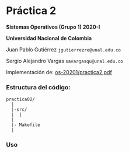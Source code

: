 # Práctica 2

**Sistemas Operativos (Grupo 1) 2020-I**

**Universidad Nacional de Colombia**

Juan Pablo Gutiérrez
`jgutierrezre@unal.edu.co`

Sergio Alejandro Vargas
`savargasqu@unal.edu.co`


Implementación de:
[os-20201/practica2.pdf](https://github.com/capedrazab/os-20201/blob/master/practica2.pdf)


### Estructura del código:

```
practica02/
  |
  |-src/
  |  |
  |
  |- Makefile
  |
```

### Uso


